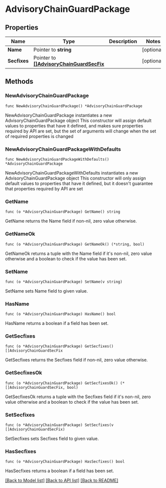 # AdvisoryChainGuardPackage

## Properties

Name | Type | Description | Notes
------------ | ------------- | ------------- | -------------
**Name** | Pointer to **string** |  | [optional] 
**Secfixes** | Pointer to [**[]AdvisoryChainGuardSecFix**](AdvisoryChainGuardSecFix.md) |  | [optional] 

## Methods

### NewAdvisoryChainGuardPackage

`func NewAdvisoryChainGuardPackage() *AdvisoryChainGuardPackage`

NewAdvisoryChainGuardPackage instantiates a new AdvisoryChainGuardPackage object
This constructor will assign default values to properties that have it defined,
and makes sure properties required by API are set, but the set of arguments
will change when the set of required properties is changed

### NewAdvisoryChainGuardPackageWithDefaults

`func NewAdvisoryChainGuardPackageWithDefaults() *AdvisoryChainGuardPackage`

NewAdvisoryChainGuardPackageWithDefaults instantiates a new AdvisoryChainGuardPackage object
This constructor will only assign default values to properties that have it defined,
but it doesn't guarantee that properties required by API are set

### GetName

`func (o *AdvisoryChainGuardPackage) GetName() string`

GetName returns the Name field if non-nil, zero value otherwise.

### GetNameOk

`func (o *AdvisoryChainGuardPackage) GetNameOk() (*string, bool)`

GetNameOk returns a tuple with the Name field if it's non-nil, zero value otherwise
and a boolean to check if the value has been set.

### SetName

`func (o *AdvisoryChainGuardPackage) SetName(v string)`

SetName sets Name field to given value.

### HasName

`func (o *AdvisoryChainGuardPackage) HasName() bool`

HasName returns a boolean if a field has been set.

### GetSecfixes

`func (o *AdvisoryChainGuardPackage) GetSecfixes() []AdvisoryChainGuardSecFix`

GetSecfixes returns the Secfixes field if non-nil, zero value otherwise.

### GetSecfixesOk

`func (o *AdvisoryChainGuardPackage) GetSecfixesOk() (*[]AdvisoryChainGuardSecFix, bool)`

GetSecfixesOk returns a tuple with the Secfixes field if it's non-nil, zero value otherwise
and a boolean to check if the value has been set.

### SetSecfixes

`func (o *AdvisoryChainGuardPackage) SetSecfixes(v []AdvisoryChainGuardSecFix)`

SetSecfixes sets Secfixes field to given value.

### HasSecfixes

`func (o *AdvisoryChainGuardPackage) HasSecfixes() bool`

HasSecfixes returns a boolean if a field has been set.


[[Back to Model list]](../README.md#documentation-for-models) [[Back to API list]](../README.md#documentation-for-api-endpoints) [[Back to README]](../README.md)


